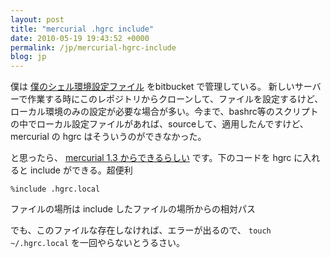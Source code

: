 ```yaml
---
layout: post
title: "mercurial .hgrc include"
date: 2010-05-19 19:43:52 +0000
permalink: /jp/mercurial-hgrc-include
blog: jp
---
```


僕は [僕のシェル環境設定ファイル](http://bitbucket.org/IanLewis/my) をbitbucket で管理している。
新しいサーバーで作業する時にこのレポジトリからクローンして、ファイルを設定するけど、ローカル環境のみの設定が必要な場合が多い。今まで、bashrc等のスクリプトの中でローカル設定ファイルがあれば、sourceして、適用したんですけど、
mercurial の hgrc はそういうのができなかった。

と思ったら、 [mercurial 1.3
からできるらしい](http://stackoverflow.com/questions/1867237/load-multiple-hgrc-files-ie-some-with-machine-specific-settings)
です。下のコードを hgrc に入れると include ができる。超便利

``` text
%include .hgrc.local
```

ファイルの場所は include したファイルの場所からの相対パス

でも、このファイルな存在しなければ、エラーが出るので、 `touch ~/.hgrc.local` を一回やらないとうるさい。
